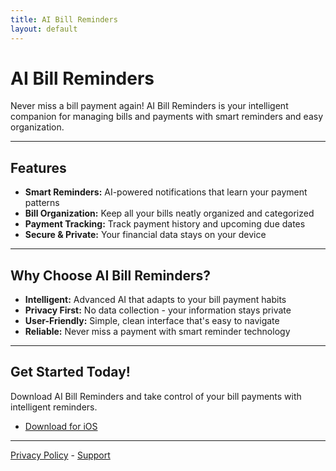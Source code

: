 ```yaml
---
title: AI Bill Reminders
layout: default
---
```


# AI Bill Reminders

Never miss a bill payment again! AI Bill Reminders is your intelligent companion for managing bills and payments with smart reminders and easy organization.

---

## Features
- **Smart Reminders:** AI-powered notifications that learn your payment patterns
- **Bill Organization:** Keep all your bills neatly organized and categorized
- **Payment Tracking:** Track payment history and upcoming due dates
- **Secure & Private:** Your financial data stays on your device

---

## Why Choose AI Bill Reminders?
- **Intelligent:** Advanced AI that adapts to your bill payment habits
- **Privacy First:** No data collection - your information stays private
- **User-Friendly:** Simple, clean interface that's easy to navigate
- **Reliable:** Never miss a payment with smart reminder technology

---

## Get Started Today!
Download AI Bill Reminders and take control of your bill payments with intelligent reminders.

- [Download for iOS](https://apps.apple.com/us/app/ai-bill-reminders/id1234567890)

---

[Privacy Policy](./policy.md) - [Support](./support.md) 